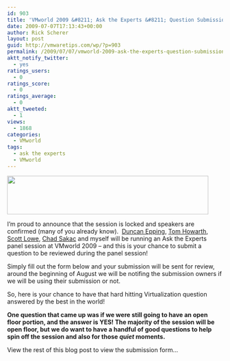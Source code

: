 ```yaml
---
id: 903
title: 'VMworld 2009 &#8211; Ask the Experts &#8211; Question Submission'
date: 2009-07-07T17:13:43+00:00
author: Rick Scherer
layout: post
guid: http://vmwaretips.com/wp/?p=903
permalink: /2009/07/07/vmworld-2009-ask-the-experts-question-submission/
aktt_notify_twitter:
  - yes
ratings_users:
  - 0
ratings_score:
  - 0
ratings_average:
  - 0
aktt_tweeted:
  - 1
views:
  - 1868
categories:
  - VMworld
tags:
  - ask the experts
  - VMworld
---
```

<img class="aligncenter size-full wp-image-905" src="http://vmwaretips.com/wp/wp-content/uploads/2009/07/123.gif" alt="" width="470" height="90" srcset="http://www.vmwaretips.com/wp/wp-content/uploads/2009/07/123.gif 470w, http://www.vmwaretips.com/wp/wp-content/uploads/2009/07/123-300x57.gif 300w" sizes="(max-width: 470px) 100vw, 470px" />

I&#8217;m proud to announce that the session is locked and speakers are confirmed (many of you already know).  <a href="http://www.yellow-bricks.com/" target="_new">Duncan Epping</a>, <a href="http://www.planetvm.net" target="_new">Tom Howarth</a>, <a href="http://blog.scottlowe.org" target="_new">Scott Lowe</a>, <a href="http://virtualgeek.typepad.com" target="_new">Chad Sakac</a> and myself will be running an Ask the Experts panel session at VMworld 2009 &#8211; and this is your chance to submit a question to be reviewed during the panel session!

Simply fill out the form below and your submission will be sent for review, around the beginning of August we will be notifing the submission owners if we will be using their submission or not.

So, here is your chance to have that hard hitting Virtualization question answered by the best in the world!

**One question that came up was if we were still going to have an open floor portion, and the answer is YES! The majority of the session will be open floor, but we do want to have a handful of good questions to help spin off the session and also for those _quiet_ moments.**

View the rest of this blog post to view the submission form&#8230;

<!--more-->